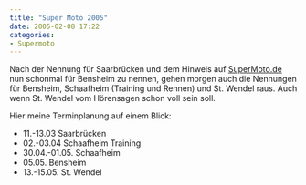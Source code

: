 ```yaml
---
title: "Super Moto 2005"
date: 2005-02-08 17:22
categories: 
- Supermoto
---
```

Nach der Nennung für Saarbrücken und dem Hinweis auf [SuperMoto.de](http://www.supermoto.de) nun schonmal für Bensheim zu nennen, gehen morgen auch die Nennungen für Bensheim, Schaafheim (Training und Rennen) und St. Wendel raus. Auch wenn St. Wendel vom Hörensagen schon voll sein soll.

<!--more-->
 
Hier meine Terminplanung auf einem Blick:
 
  * 11.-13.03 Saarbrücken
  * 02.-03.04 Schaafheim Training
  * 30.04.-01.05. Schaafheim
  * 05.05. Bensheim
  * 13.-15.05. St. Wendel